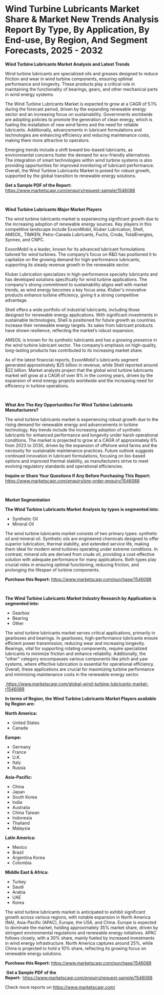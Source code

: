 <p><h1>Wind Turbine Lubricants Market Share & Market New Trends Analysis Report By Type, By Application, By End-use, By Region, And Segment Forecasts, 2025 - 2032</h1></p><p><strong>Wind Turbine Lubricants Market Analysis and Latest Trends</strong></p>
<p><p>Wind turbine lubricants are specialized oils and greases designed to reduce friction and wear in wind turbine components, ensuring optimal performance and longevity. These products play a critical role in maintaining the functionality of bearings, gears, and other mechanical parts in wind energy systems.</p><p>The Wind Turbine Lubricants Market is expected to grow at a CAGR of 5.1% during the forecast period, driven by the expanding renewable energy sector and an increasing focus on sustainability. Governments worldwide are adopting policies to promote the generation of clean energy, which is fueling the installation of new wind farms and the need for reliable lubricants. Additionally, advancements in lubricant formulations and technologies are enhancing efficiency and reducing maintenance costs, making them more attractive to operators.</p><p>Emerging trends include a shift toward bio-based lubricants, as environmental concerns foster the demand for eco-friendly alternatives. The integration of smart technologies within wind turbine systems is also providing opportunities for improved monitoring of lubricant performance. Overall, the Wind Turbine Lubricants Market is poised for robust growth, supported by the global transition to renewable energy solutions.</p></p>
<p><strong>Get a Sample PDF of the Report:&nbsp;</strong> <a href="https://www.marketscagr.com/enquiry/request-sample/1546088?utm_campaign=3215&utm_medium=2&utm_source=Github&utm_content=ia&utm_term=31032025&utm_id=wind-turbine-lubricants">https://www.marketscagr.com/enquiry/request-sample/1546088</a></p>
<p>&nbsp;</p>
<p><strong>Wind Turbine Lubricants Major Market Players</strong></p>
<p><p>The wind turbine lubricants market is experiencing significant growth due to the increasing adoption of renewable energy sources. Key players in this competitive landscape include ExxonMobil, Kluber Lubrication, Shell, AMSOIL, TIMKEN, Petro-Canada Lubricants, Fuchs, Croda, TotalEnergies, Synnex, and CNPC.</p><p>ExxonMobil is a leader, known for its advanced lubricant formulations tailored for wind turbines. The company’s focus on R&D has positioned it to capitalize on the growing demand for high-performance lubricants, supporting its steady revenue growth in the renewable sector.</p><p>Kluber Lubrication specializes in high-performance specialty lubricants and has developed solutions specifically for wind turbine applications. The company's strong commitment to sustainability aligns well with market trends, as wind energy becomes a key focus area. Kluber's innovative products enhance turbine efficiency, giving it a strong competitive advantage.</p><p>Shell offers a wide portfolio of industrial lubricants, including those designed for renewable energy applications. With significant investments in sustainable technologies, Shell is positioned for future growth as countries increase their renewable energy targets. Its sales from lubricant products have shown resilience, reflecting the market’s robust expansion.</p><p>AMSOIL is known for its synthetic lubricants and has a growing presence in the wind turbine lubricant sector. The company’s emphasis on high-quality, long-lasting products has contributed to its increasing market share.</p><p>As of the latest financial reports, ExxonMobil's lubricants segment generated approximately $25 billion in revenue, while Shell reported around $22 billion. Market analysts project that the global wind turbine lubricants market will grow at a CAGR of over 8% in the coming years, driven by the expansion of wind energy projects worldwide and the increasing need for efficiency in turbine operations.</p></p>
<p>&nbsp;</p>
<p><strong>What Are The Key Opportunities For Wind Turbine Lubricants Manufacturers?</strong></p>
<p><p>The wind turbine lubricants market is experiencing robust growth due to the rising demand for renewable energy and advancements in turbine technology. Key trends include the increasing adoption of synthetic lubricants for enhanced performance and longevity under harsh operational conditions. The market is projected to grow at a CAGR of approximately 6% from 2023 to 2030, driven by the expansion of offshore wind farms and the necessity for sustainable maintenance practices. Future outlook suggests continued innovation in lubricant formulations, focusing on bio-based options and improved thermal stability, as manufacturers strive to meet evolving regulatory standards and operational efficiencies.</p></p>
<p><strong>Inquire or Share Your Questions If Any Before Purchasing This Report:</strong> <a href="https://www.marketscagr.com/enquiry/pre-order-enquiry/1546088?utm_campaign=3215&utm_medium=2&utm_source=Github&utm_content=ia&utm_term=31032025&utm_id=wind-turbine-lubricants">https://www.marketscagr.com/enquiry/pre-order-enquiry/1546088</a></p>
<p>&nbsp;</p>
<p><strong>Market Segmentation</strong></p>
<p><strong>The Wind Turbine Lubricants Market Analysis by types is segmented into:</strong></p>
<p><ul><li>Synthetic Oil</li><li>Mineral Oil</li></ul></p>
<p><p>The wind turbine lubricants market consists of two primary types: synthetic oil and mineral oil. Synthetic oils are engineered chemicals designed to offer superior lubrication, thermal stability, and extended service life, making them ideal for modern wind turbines operating under extreme conditions. In contrast, mineral oils are derived from crude oil, providing a cost-effective solution with adequate performance for many applications. Both types play crucial roles in ensuring optimal functioning, reducing friction, and prolonging the lifespan of turbine components.</p></p>
<p><strong>Purchase this Report:&nbsp;</strong><a href="https://www.marketscagr.com/purchase/1546088?utm_campaign=3215&utm_medium=2&utm_source=Github&utm_content=ia&utm_term=31032025&utm_id=wind-turbine-lubricants">https://www.marketscagr.com/purchase/1546088</a></p>
<p>&nbsp;</p>
<p><strong>The Wind Turbine Lubricants Market Industry Research by Application is segmented into:</strong></p>
<p><ul><li>Gearbox</li><li>Bearing</li><li>Other</li></ul></p>
<p><p>The wind turbine lubricants market serves critical applications, primarily in gearboxes and bearings. In gearboxes, high-performance lubricants ensure efficient power transmission, reducing wear and increasing longevity. Bearings, vital for supporting rotating components, require specialized lubricants to minimize friction and enhance reliability. Additionally, the "other" category encompasses various components like pitch and yaw systems, where effective lubrication is essential for operational efficiency. Overall, these applications are crucial for maximizing turbine performance and minimizing maintenance costs in the renewable energy sector.</p></p>
<p><a href="https://www.marketscagr.com/global-wind-turbine-lubricants-market-r1546088?utm_campaign=3215&utm_medium=2&utm_source=Github&utm_content=ia&utm_term=31032025&utm_id=wind-turbine-lubricants">&nbsp;https://www.marketscagr.com/global-wind-turbine-lubricants-market-r1546088</a></p>
<p><strong>In terms of Region, the Wind Turbine Lubricants Market Players available by Region are:</strong></p>
<p>
    <p> <strong> North America: </strong>
        <ul>
            <li>United States</li>
            <li>Canada</li>
        </ul>
        </p> 
    <p> <strong> Europe: </strong>
        <ul>
            <li>Germany</li>
            <li>France</li>
            <li>U.K.</li>
            <li>Italy</li>
            <li>Russia</li>
        </ul>
        </p> 
    <p> <strong> Asia-Pacific: </strong>
        <ul>
            <li>China</li>
            <li>Japan</li>
            <li>South Korea</li>
            <li>India</li>
            <li>Australia</li>
            <li>China Taiwan</li>
            <li>Indonesia</li>
            <li>Thailand</li>
            <li>Malaysia</li>
        </ul>
        </p> 
    <p> <strong> Latin America: </strong>
        <ul>
            <li>Mexico</li>
            <li>Brazil</li>
            <li>Argentina Korea</li>
            <li>Colombia</li>
        </ul>
        </p> 
    <p> <strong> Middle East & Africa: </strong>
        <ul>
            <li>Turkey</li>
            <li>Saudi</li>
            <li>Arabia</li>
            <li>UAE</li>
            <li>Korea</li>
        </ul>
    </p>
    </p>
<p><p>The wind turbine lubricants market is anticipated to exhibit significant growth across various regions, with notable expansion in North America (NA), Asia-Pacific (APAC), Europe, the USA, and China. Europe is expected to dominate the market, holding approximately 35% market share, driven by stringent environmental regulations and renewable energy initiatives. APAC follows closely, with a 30% share, mainly fueled by increased investments in wind energy infrastructure. North America captures around 25%, while China is projected to hold a 10% share, reflecting its growing focus on renewable energy solutions.</p></p>
<p><strong>Purchase this Report: </strong><a href="https://www.marketscagr.com/purchase/1546088?utm_campaign=3215&utm_medium=2&utm_source=Github&utm_content=ia&utm_term=31032025&utm_id=wind-turbine-lubricants">https://www.marketscagr.com/purchase/1546088</a></p>
<p>&nbsp;<strong>Get a Sample PDF of the Report:&nbsp;&nbsp;</strong><a href="https://www.marketscagr.com/enquiry/request-sample/1546088?utm_campaign=3215&utm_medium=2&utm_source=Github&utm_content=ia&utm_term=31032025&utm_id=wind-turbine-lubricants">https://www.marketscagr.com/enquiry/request-sample/1546088</a></p>
<p><strong></strong></p>
<p>Check more reports on <a href="https://www.marketscagr.com/?utm_campaign=3215&utm_medium=2&utm_source=Github&utm_content=ia&utm_term=31032025&utm_id=wind-turbine-lubricants">https://www.marketscagr.com/</a></p>